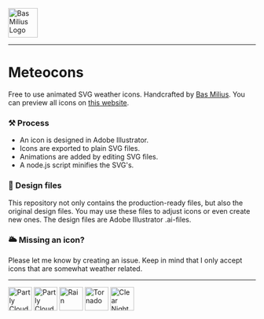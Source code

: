 <a href="https://bas.dev" target="_blank" rel="noopener">
	<img src="https://bas.dev/module/@bas/website/resource/image/logo.svg" alt="Bas Milius Logo" height="60" width="60" />
</a>

---

# Meteocons
Free to use animated SVG weather icons. Handcrafted by [Bas Milius](https://bas.dev). You
can preview all icons on [this website](https://bas.dev/projects/weather-icons).

### ⚒ Process
- An icon is designed in Adobe Illustrator.
- Icons are exported to plain SVG files.
- Animations are added by editing SVG files.
- A node.js script minifies the SVG's.

### 🎨 Design files
This repository not only contains the production-ready files, but also the original design
files. You may use these files to adjust icons or even create new ones. The design files
are Adobe Illustrator .ai-files.

### 🌥 Missing an icon?
Please let me know by creating an issue. Keep in mind that I only accept icons that are
somewhat weather related.

---

<p float="left">
    <img src="https://bmcdn.nl/assets/weather-icons/v1.3/clear-day.svg" alt="Partly Cloudy Day" height="48"/>
    <img src="https://bmcdn.nl/assets/weather-icons/v1.3/partly-cloudy-day.svg" alt="Partly Cloudy Day" height="48"/>
    <img src="https://bmcdn.nl/assets/weather-icons/v1.3/rain.svg" alt="Rain" height="48"/>
    <img src="https://bmcdn.nl/assets/weather-icons/v1.3/tornado.svg" alt="Tornado" height="48"/>
    <img src="https://bmcdn.nl/assets/weather-icons/v1.3/clear-night.svg" alt="Clear Night" height="48"/>
</p>
